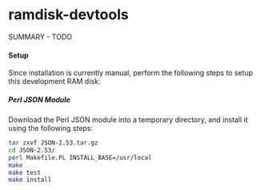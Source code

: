 ramdisk-devtools
================

SUMMARY - TODO


#### Setup

Since installation is currently manual, perform the following steps to setup this development RAM disk:

##### Perl JSON Module
Download the Perl JSON module into a temporary directory, and install it using the following steps:

```bash
tar zxvf JSON-2.53.tar.gz
cd JSON-2.53/
perl Makefile.PL INSTALL_BASE=/usr/local
make
make test
make install
```

